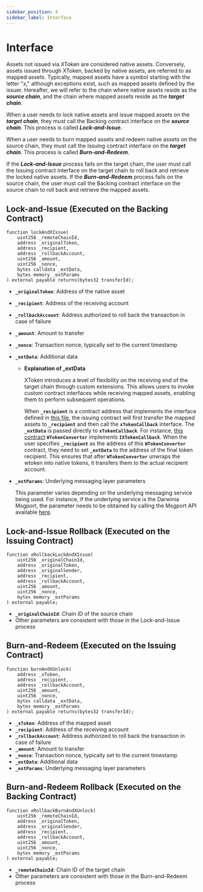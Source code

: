 ```yaml
---
sidebar_position: 4
sidebar_label: Interface
---
```


# Interface

Assets not issued via XToken are considered native assets. Conversely, assets issued through XToken, backed by native assets, are referred to as mapped assets. Typically, mapped assets have a symbol starting with the letter "x," although exceptions exist, such as mapped assets defined by the issuer. Hereafter, we will refer to the chain where native assets reside as the ***source chain***, and the chain where mapped assets reside as the ***target chain***.

When a user needs to lock native assets and issue mapped assets on the ***target chain***, they must call the Backing contract interface on the ***source chain***. This process is called ***Lock-and-Issue.***

When a user needs to burn mapped assets and redeem native assets on the source chain, they must call the Issuing contract interface on the ***target chain***. This process is called ***Burn-and-Redeem***.

If the ***Lock-and-Issue*** process fails on the target chain, the user must call the Issuing contract interface on the target chain to roll back and retrieve the locked native assets.
If the ***Burn-and-Redeem*** process fails on the source chain, the user must call the Backing contract interface on the source chain to roll back and retrieve the mapped assets.

## **Lock-and-Issue (Executed on the Backing Contract)**

```solidity
function lockAndXIssue(
    uint256 _remoteChainId,
    address _originalToken,
    address _recipient,
    address _rollbackAccount,
    uint256 _amount,
    uint256 _nonce,
    bytes calldata _extData,
    bytes memory _extParams
) external payable returns(bytes32 transferId);
```

- **`_originalToken`**: Address of the native asset
- **`_recipient`**: Address of the receiving account
- **`_rollbackAccount`**: Address authorized to roll back the transaction in case of failure
- **`_amount`**: Amount to transfer
- **`_nonce`**: Transaction nonce, typically set to the current timestamp
- **`_extData`**: Additional data
    - **Explanation of _extData**
        
        XToken introduces a level of flexibility on the receiving end of the target chain through custom extensions. This allows users to invoke custom contract interfaces while receiving mapped assets, enabling them to perform subsequent operations.
        
        When **`_recipient`** is a contract address that implements the interface defined in [this file](https://github.com/helix-bridge/xtoken-monorepo/blob/main/packages/xtoken-contract/contracts/interfaces/IXTokenCallback.sol), the issuing contract will first transfer the mapped assets to **`_recipient`** and then call the **`xTokenCallback`** interface. The **`_extData`** is passed directly to **`xTokenCallback`**. For instance, [this contract](https://github.com/helix-bridge/xtoken-monorepo/blob/main/packages/xtoken-contract/contracts/templates/WTokenConvertor.sol) **`WTokenConvertor`** implements **`IXTokenCallback`**. When the user specifies **`_recipient`** as the address of this **`WTokenConvertor`** contract, they need to set **`_extData`** to the address of the final token recipient. This ensures that after **`WTokenConvertor`** unwraps the wtoken into native tokens, it transfers them to the actual recipient account.
        
- **`_extParams`**: Underlying messaging layer parameters
    
    This parameter varies depending on the underlying messaging service being used. For instance, if the underlying service is the Darwinia Msgport, the parameter needs to be obtained by calling the Msgport API available [here](https://msgport-api.darwinia.network/).
    

## **Lock-and-Issue Rollback (Executed on the Issuing Contract)**

```solidity
function xRollbackLockAndXIssue(
    uint256 _originalChainId,
    address _originalToken,
    address _originalSender,
    address _recipient,
    address _rollbackAccount,
    uint256 _amount,
    uint256 _nonce,
    bytes memory _extParams
) external payable;
```

- **`_originalChainId`**: Chain ID of the source chain
- Other parameters are consistent with those in the Lock-and-Issue process

## **Burn-and-Redeem (Executed on the Issuing Contract)**

```solidity
function burnAndXUnlock(
    address _xToken,
    address _recipient,
    address _rollbackAccount,
    uint256 _amount,
    uint256 _nonce,
    bytes calldata _extData,
    bytes memory _extParams
) external payable returns(bytes32 transferId);
```

- **`_xToken`**: Address of the mapped asset
- **`_recipient`**: Address of the receiving account
- **`_rollbackAccount`**: Address authorized to roll back the transaction in case of failure
- **`_amount`**: Amount to transfer
- **`_nonce`**: Transaction nonce, typically set to the current timestamp
- **`_extData`**: Additional data
- **`_extParams`**: Underlying messaging layer parameters

## **Burn-and-Redeem Rollback (Executed on the Backing Contract)**

```solidity
function xRollbackBurnAndXUnlock(
    uint256 _remoteChainId,
    address _originalToken,
    address _originalSender,
    address _recipient,
    address _rollbackAccount,
    uint256 _amount,
    uint256 _nonce,
    bytes memory _extParams
) external payable;
```

- **`_remoteChainId`**: Chain ID of the target chain
- Other parameters are consistent with those in the Burn-and-Redeem process
